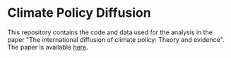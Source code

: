 # Climate Policy Diffusion

This repository contains the code and data used for the analysis in the paper "The international diffusion of climate policy: Theory and evidence". The paper is available [here](https://www.rff.org/publications/working-papers/the-international-diffusion-of-climate-policy-theory-and-evidence/).


